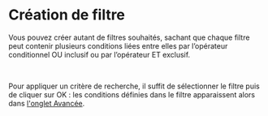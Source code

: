 # Création de filtre


Vous pouvez créer autant de filtres souhaités, sachant que chaque filtre 
 peut contenir plusieurs conditions liées entre elles par l’opérateur conditionnel 
 OU inclusif ou par l’opérateur ET exclusif.


 


Pour appliquer un critère de recherche, il suffit de sélectionner le 
 filtre puis de cliquer sur OK : les conditions définies dans le filtre 
 apparaissent alors dans [l'onglet 
 Avancée](RechercheEcrituresCritereAvance.md).


 






